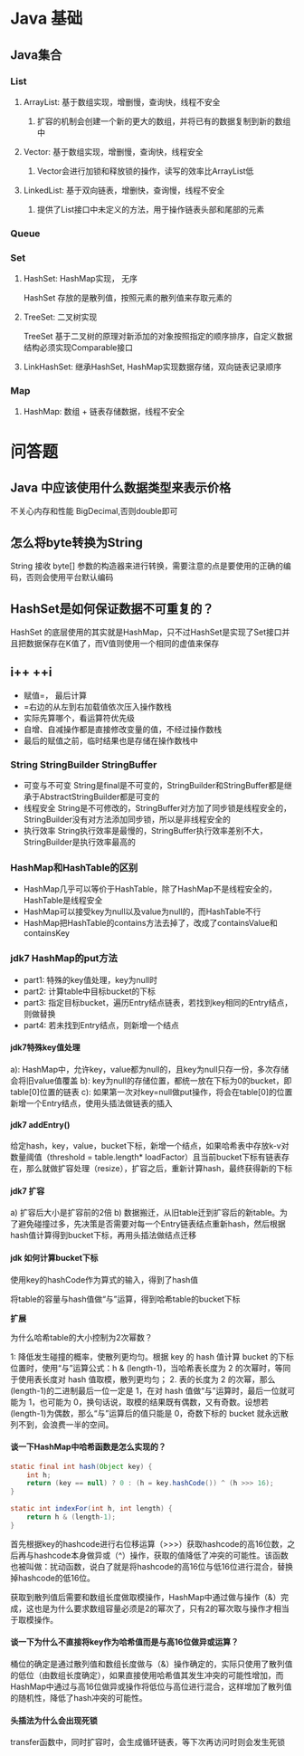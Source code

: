 # Java 基础

## Java集合

### List

1. ArrayList: 基于数组实现，增删慢，查询快，线程不安全
   1. 扩容的机制会创建一个新的更大的数组，并将已有的数据复制到新的数组中
2. Vector: 基于数组实现，增删慢，查询快，线程安全
   1. Vector会进行加锁和释放锁的操作，读写的效率比ArrayList低

3. LinkedList: 基于双向链表，增删快，查询慢，线程不安全
   1. 提供了List接口中未定义的方法，用于操作链表头部和尾部的元素


### Queue

### Set

1. HashSet: HashMap实现， 无序

    HashSet 存放的是散列值，按照元素的散列值来存取元素的

2. TreeSet: 二叉树实现
    
    TreeSet 基于二叉树的原理对新添加的对象按照指定的顺序排序，自定义数据结构必须实现Comparable接口

3. LinkHashSet: 继承HashSet, HashMap实现数据存储，双向链表记录顺序

### Map

1. HashMap: 数组 + 链表存储数据，线程不安全

    

# 问答题

## Java 中应该使用什么数据类型来表示价格

不关心内存和性能 BigDecimal,否则double即可

## 怎么将byte转换为String

String 接收 byte[] 参数的构造器来进行转换，需要注意的点是要使用的正确的编码，否则会使用平台默认编码

## HashSet是如何保证数据不可重复的？

HashSet 的底层使用的其实就是HashMap，只不过HashSet是实现了Set接口并且把数据保存在K值了，而V值则使用一个相同的虚值来保存

## i++ ++i

- 赋值=， 最后计算
- =右边的从左到右加载值依次压入操作数栈
- 实际先算哪个，看运算符优先级
- 自增、自减操作都是直接修改变量的值，不经过操作数栈
- 最后的赋值之前，临时结果也是存储在操作数栈中

### String StringBuilder StringBuffer

- 可变与不可变 String是final是不可变的，StringBuilder和StringBuffer都是继承于AbstractStringBuilder都是可变的
- 线程安全 String是不可修改的，StringBuffer对方加了同步锁是线程安全的，StringBuilder没有对方法添加同步锁，所以是非线程安全的
- 执行效率 String执行效率是最慢的，StringBuffer执行效率差别不大，StringBuilder是执行效率最高的

### HashMap和HashTable的区别

- HashMap几乎可以等价于HashTable，除了HashMap不是线程安全的，HashTable是线程安全
- HashMap可以接受key为null以及value为null的，而HashTable不行
- HashMap把HashTable的contains方法去掉了，改成了containsValue和containsKey

### jdk7 HashMap的put方法

- part1: 特殊的key值处理，key为null时
- part2: 计算table中目标bucket的下标
- part3: 指定目标bucket，遍历Entry结点链表，若找到key相同的Entry结点，则做替换
- part4: 若未找到Entry结点，则新增一个结点

#### jdk7特殊key值处理

a): HashMap中，允许key，value都为null的，且key为null只存一份，多次存储会将旧value值覆盖
b): key为null的存储位置，都统一放在下标为0的bucket，即table[0]位置的链表
c): 如果第一次对key=null做put操作，将会在table[0]的位置新增一个Entry结点，使用头插法做链表的插入

#### jdk7 addEntry()

给定hash，key，value，bucket下标，新增一个结点，如果哈希表中存放k-v对数量阈值（threshold = table.length* loadFactor）且当前bucket下标有链表存在，那么就做扩容处理（resize），扩容之后，重新计算hash，最终获得新的下标

#### jdk7 扩容

a) 扩容后大小是扩容前的2倍
b) 数据搬迁，从旧table迁到扩容后的新table。为了避免碰撞过多，先决策是否需要对每一个Entry链表结点重新hash，然后根据hash值计算得到bucket下标，再用头插法做结点迁移

#### jdk 如何计算bucket下标

使用key的hashCode作为算式的输入，得到了hash值

将table的容量与hash值做“与”运算，得到哈希table的bucket下标

**扩展**

为什么哈希table的大小控制为2次幂数？

1: 降低发生碰撞的概率，使散列更均匀。根据 key 的 hash 值计算 bucket 的下标位置时，使用“与”运算公式：h & (length-1)，当哈希表长度为 2 的次幂时，等同于使用表长度对 hash 值取模，散列更均匀；
2. 表的长度为 2 的次幂，那么(length-1)的二进制最后一位一定是 1，在对 hash 值做“与”运算时，最后一位就可能为 1，也可能为 0，换句话说，取模的结果既有偶数，又有奇数。设想若(length-1)为偶数，那么“与”运算后的值只能是 0，奇数下标的 bucket 就永远散列不到，会浪费一半的空间。

#### 谈一下HashMap中哈希函数是怎么实现的？ 

```java
static final int hash(Object key) {
    int h;
    return (key == null) ? 0 : (h = key.hashCode()) ^ (h >>> 16);
}
 
static int indexFor(int h, int length) {
    return h & (length-1);
}
```

首先根据key的hashcode进行右位移运算（>>>）获取hashcode的高16位数，之后再与hashcode本身做异或（^）操作，获取的值降低了冲突的可能性。该函数也被叫做：扰动函数，说白了就是将hashcode的高16位与低16位进行混合，替换掉hashcode的低16位。

获取到散列值后需要和数组长度做取模操作，HashMap中通过做与操作（&）完成，这也是为什么要求数组容量必须是2的幂次了，只有2的幂次取与操作才相当于取模操作。

#### 谈一下为什么不直接将key作为哈希值而是与高16位做异或运算？

桶位的确定是通过散列值和数组长度做与（&）操作确定的，实际只使用了散列值的低位（由数组长度确定），如果直接使用哈希值其发生冲突的可能性增加，而HashMap中通过与高16位做异或操作将低位与高位进行混合，这样增加了散列值的随机性，降低了hash冲突的可能性。


#### 头插法为什么会出现死锁

transfer函数中，同时扩容时，会生成循环链表，等下次再访问时则会发生死锁